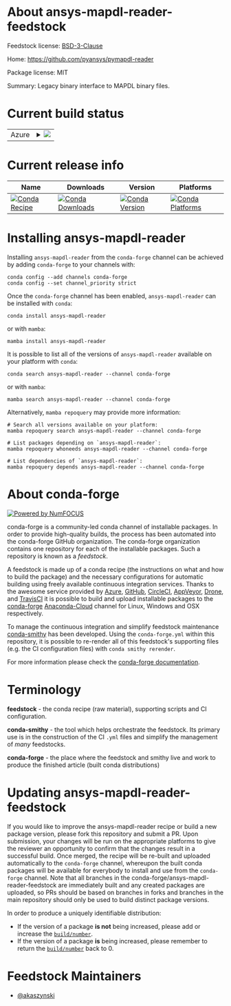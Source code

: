 About ansys-mapdl-reader-feedstock
==================================

Feedstock license: [BSD-3-Clause](https://github.com/conda-forge/ansys-mapdl-reader-feedstock/blob/main/LICENSE.txt)

Home: https://github.com/pyansys/pymapdl-reader

Package license: MIT

Summary: Legacy binary interface to MAPDL binary files.

Current build status
====================


<table>
    
  <tr>
    <td>Azure</td>
    <td>
      <details>
        <summary>
          <a href="https://dev.azure.com/conda-forge/feedstock-builds/_build/latest?definitionId=13762&branchName=main">
            <img src="https://dev.azure.com/conda-forge/feedstock-builds/_apis/build/status/ansys-mapdl-reader-feedstock?branchName=main">
          </a>
        </summary>
        <table>
          <thead><tr><th>Variant</th><th>Status</th></tr></thead>
          <tbody><tr>
              <td>linux_64_numpy1.22python3.10.____cpython</td>
              <td>
                <a href="https://dev.azure.com/conda-forge/feedstock-builds/_build/latest?definitionId=13762&branchName=main">
                  <img src="https://dev.azure.com/conda-forge/feedstock-builds/_apis/build/status/ansys-mapdl-reader-feedstock?branchName=main&jobName=linux&configuration=linux%20linux_64_numpy1.22python3.10.____cpython" alt="variant">
                </a>
              </td>
            </tr><tr>
              <td>linux_64_numpy1.22python3.8.____cpython</td>
              <td>
                <a href="https://dev.azure.com/conda-forge/feedstock-builds/_build/latest?definitionId=13762&branchName=main">
                  <img src="https://dev.azure.com/conda-forge/feedstock-builds/_apis/build/status/ansys-mapdl-reader-feedstock?branchName=main&jobName=linux&configuration=linux%20linux_64_numpy1.22python3.8.____cpython" alt="variant">
                </a>
              </td>
            </tr><tr>
              <td>linux_64_numpy1.22python3.9.____cpython</td>
              <td>
                <a href="https://dev.azure.com/conda-forge/feedstock-builds/_build/latest?definitionId=13762&branchName=main">
                  <img src="https://dev.azure.com/conda-forge/feedstock-builds/_apis/build/status/ansys-mapdl-reader-feedstock?branchName=main&jobName=linux&configuration=linux%20linux_64_numpy1.22python3.9.____cpython" alt="variant">
                </a>
              </td>
            </tr><tr>
              <td>linux_64_numpy1.23python3.11.____cpython</td>
              <td>
                <a href="https://dev.azure.com/conda-forge/feedstock-builds/_build/latest?definitionId=13762&branchName=main">
                  <img src="https://dev.azure.com/conda-forge/feedstock-builds/_apis/build/status/ansys-mapdl-reader-feedstock?branchName=main&jobName=linux&configuration=linux%20linux_64_numpy1.23python3.11.____cpython" alt="variant">
                </a>
              </td>
            </tr><tr>
              <td>linux_64_numpy1.26python3.12.____cpython</td>
              <td>
                <a href="https://dev.azure.com/conda-forge/feedstock-builds/_build/latest?definitionId=13762&branchName=main">
                  <img src="https://dev.azure.com/conda-forge/feedstock-builds/_apis/build/status/ansys-mapdl-reader-feedstock?branchName=main&jobName=linux&configuration=linux%20linux_64_numpy1.26python3.12.____cpython" alt="variant">
                </a>
              </td>
            </tr><tr>
              <td>win_64_numpy1.22python3.10.____cpython</td>
              <td>
                <a href="https://dev.azure.com/conda-forge/feedstock-builds/_build/latest?definitionId=13762&branchName=main">
                  <img src="https://dev.azure.com/conda-forge/feedstock-builds/_apis/build/status/ansys-mapdl-reader-feedstock?branchName=main&jobName=win&configuration=win%20win_64_numpy1.22python3.10.____cpython" alt="variant">
                </a>
              </td>
            </tr><tr>
              <td>win_64_numpy1.22python3.8.____cpython</td>
              <td>
                <a href="https://dev.azure.com/conda-forge/feedstock-builds/_build/latest?definitionId=13762&branchName=main">
                  <img src="https://dev.azure.com/conda-forge/feedstock-builds/_apis/build/status/ansys-mapdl-reader-feedstock?branchName=main&jobName=win&configuration=win%20win_64_numpy1.22python3.8.____cpython" alt="variant">
                </a>
              </td>
            </tr><tr>
              <td>win_64_numpy1.22python3.9.____cpython</td>
              <td>
                <a href="https://dev.azure.com/conda-forge/feedstock-builds/_build/latest?definitionId=13762&branchName=main">
                  <img src="https://dev.azure.com/conda-forge/feedstock-builds/_apis/build/status/ansys-mapdl-reader-feedstock?branchName=main&jobName=win&configuration=win%20win_64_numpy1.22python3.9.____cpython" alt="variant">
                </a>
              </td>
            </tr><tr>
              <td>win_64_numpy1.23python3.11.____cpython</td>
              <td>
                <a href="https://dev.azure.com/conda-forge/feedstock-builds/_build/latest?definitionId=13762&branchName=main">
                  <img src="https://dev.azure.com/conda-forge/feedstock-builds/_apis/build/status/ansys-mapdl-reader-feedstock?branchName=main&jobName=win&configuration=win%20win_64_numpy1.23python3.11.____cpython" alt="variant">
                </a>
              </td>
            </tr><tr>
              <td>win_64_numpy1.26python3.12.____cpython</td>
              <td>
                <a href="https://dev.azure.com/conda-forge/feedstock-builds/_build/latest?definitionId=13762&branchName=main">
                  <img src="https://dev.azure.com/conda-forge/feedstock-builds/_apis/build/status/ansys-mapdl-reader-feedstock?branchName=main&jobName=win&configuration=win%20win_64_numpy1.26python3.12.____cpython" alt="variant">
                </a>
              </td>
            </tr>
          </tbody>
        </table>
      </details>
    </td>
  </tr>
</table>

Current release info
====================

| Name | Downloads | Version | Platforms |
| --- | --- | --- | --- |
| [![Conda Recipe](https://img.shields.io/badge/recipe-ansys--mapdl--reader-green.svg)](https://anaconda.org/conda-forge/ansys-mapdl-reader) | [![Conda Downloads](https://img.shields.io/conda/dn/conda-forge/ansys-mapdl-reader.svg)](https://anaconda.org/conda-forge/ansys-mapdl-reader) | [![Conda Version](https://img.shields.io/conda/vn/conda-forge/ansys-mapdl-reader.svg)](https://anaconda.org/conda-forge/ansys-mapdl-reader) | [![Conda Platforms](https://img.shields.io/conda/pn/conda-forge/ansys-mapdl-reader.svg)](https://anaconda.org/conda-forge/ansys-mapdl-reader) |

Installing ansys-mapdl-reader
=============================

Installing `ansys-mapdl-reader` from the `conda-forge` channel can be achieved by adding `conda-forge` to your channels with:

```
conda config --add channels conda-forge
conda config --set channel_priority strict
```

Once the `conda-forge` channel has been enabled, `ansys-mapdl-reader` can be installed with `conda`:

```
conda install ansys-mapdl-reader
```

or with `mamba`:

```
mamba install ansys-mapdl-reader
```

It is possible to list all of the versions of `ansys-mapdl-reader` available on your platform with `conda`:

```
conda search ansys-mapdl-reader --channel conda-forge
```

or with `mamba`:

```
mamba search ansys-mapdl-reader --channel conda-forge
```

Alternatively, `mamba repoquery` may provide more information:

```
# Search all versions available on your platform:
mamba repoquery search ansys-mapdl-reader --channel conda-forge

# List packages depending on `ansys-mapdl-reader`:
mamba repoquery whoneeds ansys-mapdl-reader --channel conda-forge

# List dependencies of `ansys-mapdl-reader`:
mamba repoquery depends ansys-mapdl-reader --channel conda-forge
```


About conda-forge
=================

[![Powered by
NumFOCUS](https://img.shields.io/badge/powered%20by-NumFOCUS-orange.svg?style=flat&colorA=E1523D&colorB=007D8A)](https://numfocus.org)

conda-forge is a community-led conda channel of installable packages.
In order to provide high-quality builds, the process has been automated into the
conda-forge GitHub organization. The conda-forge organization contains one repository
for each of the installable packages. Such a repository is known as a *feedstock*.

A feedstock is made up of a conda recipe (the instructions on what and how to build
the package) and the necessary configurations for automatic building using freely
available continuous integration services. Thanks to the awesome service provided by
[Azure](https://azure.microsoft.com/en-us/services/devops/), [GitHub](https://github.com/),
[CircleCI](https://circleci.com/), [AppVeyor](https://www.appveyor.com/),
[Drone](https://cloud.drone.io/welcome), and [TravisCI](https://travis-ci.com/)
it is possible to build and upload installable packages to the
[conda-forge](https://anaconda.org/conda-forge) [Anaconda-Cloud](https://anaconda.org/)
channel for Linux, Windows and OSX respectively.

To manage the continuous integration and simplify feedstock maintenance
[conda-smithy](https://github.com/conda-forge/conda-smithy) has been developed.
Using the ``conda-forge.yml`` within this repository, it is possible to re-render all of
this feedstock's supporting files (e.g. the CI configuration files) with ``conda smithy rerender``.

For more information please check the [conda-forge documentation](https://conda-forge.org/docs/).

Terminology
===========

**feedstock** - the conda recipe (raw material), supporting scripts and CI configuration.

**conda-smithy** - the tool which helps orchestrate the feedstock.
                   Its primary use is in the construction of the CI ``.yml`` files
                   and simplify the management of *many* feedstocks.

**conda-forge** - the place where the feedstock and smithy live and work to
                  produce the finished article (built conda distributions)


Updating ansys-mapdl-reader-feedstock
=====================================

If you would like to improve the ansys-mapdl-reader recipe or build a new
package version, please fork this repository and submit a PR. Upon submission,
your changes will be run on the appropriate platforms to give the reviewer an
opportunity to confirm that the changes result in a successful build. Once
merged, the recipe will be re-built and uploaded automatically to the
`conda-forge` channel, whereupon the built conda packages will be available for
everybody to install and use from the `conda-forge` channel.
Note that all branches in the conda-forge/ansys-mapdl-reader-feedstock are
immediately built and any created packages are uploaded, so PRs should be based
on branches in forks and branches in the main repository should only be used to
build distinct package versions.

In order to produce a uniquely identifiable distribution:
 * If the version of a package **is not** being increased, please add or increase
   the [``build/number``](https://docs.conda.io/projects/conda-build/en/latest/resources/define-metadata.html#build-number-and-string).
 * If the version of a package **is** being increased, please remember to return
   the [``build/number``](https://docs.conda.io/projects/conda-build/en/latest/resources/define-metadata.html#build-number-and-string)
   back to 0.

Feedstock Maintainers
=====================

* [@akaszynski](https://github.com/akaszynski/)

